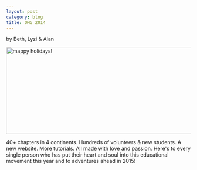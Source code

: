 ```yaml
---
layout: post
category: blog
title: OMG 2014
---
```

by Beth, Lyzi & Alan

<a href="http://maptime.github.io/img/mappy-holidays.png"><img src="http://maptime.github.io/img/mappy-holidays.png" alt="mappy holidays!" width="626" height="237" /></a>

40+ chapters in 4 continents. Hundreds of volunteers & new students. A new website. More tutorials. All made with love and passion. Here's to every single person who has put their heart and soul into this educational movement this year and to adventures ahead in 2015!



